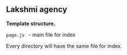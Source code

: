 ## Lakshmi agency 

<b> Template structure. </b>

``` page.js  ``` - main file for index

Every directory will have the same file for index.

